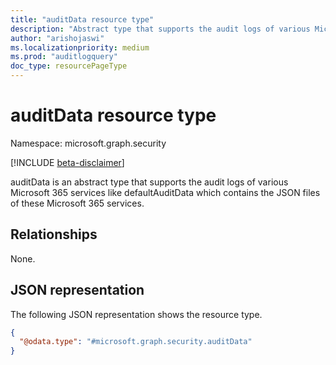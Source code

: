 ```yaml
---
title: "auditData resource type"
description: "Abstract type that supports the audit logs of various Microsoft 365 services."
author: "arishojaswi"
ms.localizationpriority: medium
ms.prod: "auditlogquery"
doc_type: resourcePageType
---
```


# auditData resource type

Namespace: microsoft.graph.security

[!INCLUDE [beta-disclaimer](../../includes/beta-disclaimer.md)]

auditData is an abstract type that supports the audit logs of various Microsoft 365 services like defaultAuditData which contains the JSON files of these Microsoft 365 services.


## Relationships
None.

## JSON representation
The following JSON representation shows the resource type.
<!-- {
  "blockType": "resource",
  "@odata.type": "microsoft.graph.security.auditData"
}
-->
``` json
{
  "@odata.type": "#microsoft.graph.security.auditData"
}
```

